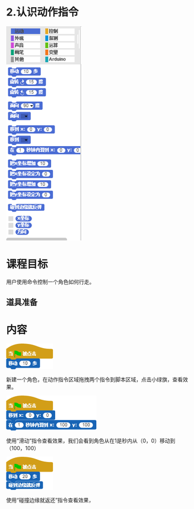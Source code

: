 # 2.认识动作指令

![](/assets/snap-motion.png)

# 课程目标

用户使用命令控制一个角色如何行走。

## 道具准备

# 内容

![](/assets/动作指令1.png)

新建一个角色，在动作指令区域拖拽两个指令到脚本区域，点击小绿旗，查看效果。

![](/assets/动作指令移动.png)

使用“滑动”指令查看效果，我们会看到角色从在1是秒内从（0，0）移动到（100，100）

![](/assets/动作指令反弹.png)

使用“碰撞边缘就返还”指令查看效果，

